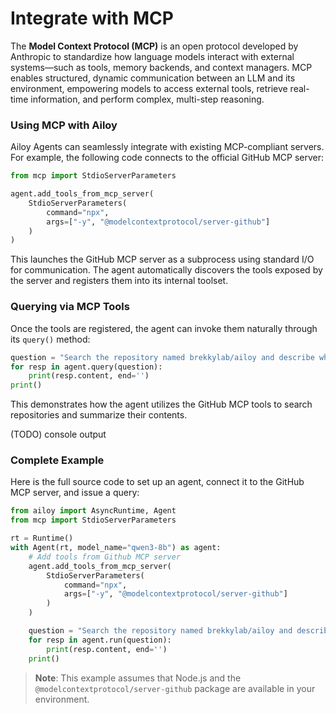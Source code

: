 # Integrate with MCP

The **Model Context Protocol (MCP)** is an open protocol developed by Anthropic to standardize how language models interact with external systems—such as tools, memory backends, and context managers. MCP enables structured, dynamic communication between an LLM and its environment, empowering models to access external tools, retrieve real-time information, and perform complex, multi-step reasoning.

### Using MCP with Ailoy

Ailoy Agents can seamlessly integrate with existing MCP-compliant servers. For example, the following code connects to the official GitHub MCP server:

```python
from mcp import StdioServerParameters

agent.add_tools_from_mcp_server(
    StdioServerParameters(
        command="npx",
        args=["-y", "@modelcontextprotocol/server-github"]
    )
)
```

This launches the GitHub MCP server as a subprocess using standard I/O for communication. The agent automatically discovers the tools exposed by the server and registers them into its internal toolset.

### Querying via MCP Tools

Once the tools are registered, the agent can invoke them naturally through its `query()` method:

```python
question = "Search the repository named brekkylab/ailoy and describe what it does based on its README.md."
for resp in agent.query(question):
    print(resp.content, end='')
print()
```

This demonstrates how the agent utilizes the GitHub MCP tools to search repositories and summarize their contents.

(TODO) console output

### Complete Example

Here is the full source code to set up an agent, connect it to the GitHub MCP server, and issue a query:

```python
from ailoy import AsyncRuntime, Agent
from mcp import StdioServerParameters

rt = Runtime()
with Agent(rt, model_name="qwen3-8b") as agent:
    # Add tools from Github MCP server
    agent.add_tools_from_mcp_server(
        StdioServerParameters(
            command="npx",
            args=["-y", "@modelcontextprotocol/server-github"]
        )
    )

    question = "Search the repository named brekkylab/ailoy and describe what it does based on its README.md."
    for resp in agent.run(question):
        print(resp.content, end='')
    print()
```

> **Note**: This example assumes that Node.js and the `@modelcontextprotocol/server-github` package are available in your environment.

